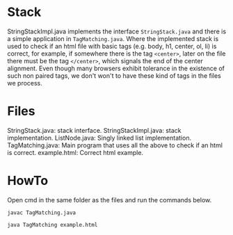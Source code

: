 # Stack
StringStackImpl.java implements the interface `StringStack.java` and there is a simple application in `TagMatching.java`. Where the implemented stack is used to check if an html file with basic tags (e.g. body, h1, center, ol, li) is correct, for example, if somewhere there is the tag `<center>`, later on the file there must be the tag `</center>`, which signals the end of the center alignment. Even though many browsers exhibit tolerance in the existence of such non paired tags, we don't won't to have these kind of tags in the files we process.

# Files
StringStack.java: stack interface.
StringStackImpl.java: stack implementation.
ListNode.java: Singly linked list implementation.
TagMatching.java: Main program that uses all the above to check if an html is correct.
example.html: Correct html example.
# HowTo
Open cmd in the same folder as the files and run the commands below.

`javac TagMatching.java`

`java TagMatching example.html`
